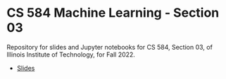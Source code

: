 # CS 584 Machine Learning - Section 03

Repository for slides and Jupyter notebooks for CS 584, Section 03, of Illinois Institute of Technology, for Fall 2022.

* [Slides](slides)
